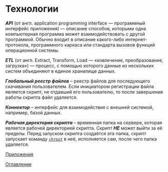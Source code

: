 # Технологии

***API*** (от англ. application programming interface — программный интерфейс приложения) — описание способов, которыми одна компьютерная программа может взаимодействовать с другой программой. Обычно входит в описание какого-либо интернет-протокола, программного каркаса или стандарта вызовов функций операционной системы.

***ETL*** (от англ. Extract, Transform, Load — «извлечение, преобразование, загрузка») — процесс, с помощью которого данные из нескольких систем объединяют в единое хранилище данных.

<a name="globalFileRegistry"></a>
***Глобальный реестр файлов*** – реестр файлов для последующего скачивания пользователем. Если инициатором регистрации файла является скрипт, не отдавший его пользователю, то после завершения работы скрипта файл удаляется.

<a name="connector"></a>
***Коннектор*** – интерфейс для взаимодействия с внешней системой, например, базой данных.

<a name="scriptDir"></a>
***Рабочая директория скрипта*** – временная папка на сервере, которая является рабочей директорией скрипта. Скрипт ***НЕ*** может выйти за её пределы. Перед запуском скрипта создаётся эта папка, скрипт запускает команду [`chroot`](https://ru.wikipedia.org/wiki/chroot) в неё, исполняется сам, после чего папка удаляется.


[Приложения](appendix.md)

[Оглавление](../README.md)